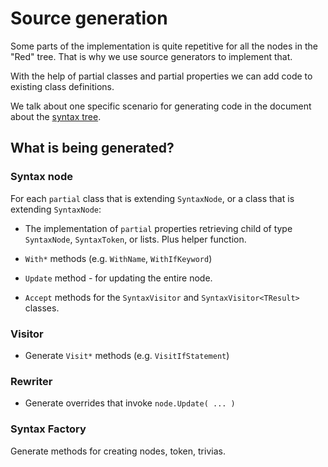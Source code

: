 # Source generation

Some parts of the implementation is quite repetitive for all the nodes in the "Red" tree. That is why we use source generators to implement that. 

With the help of partial classes and partial properties we can add code to existing class definitions.

We talk about one specific scenario for generating code in the document about the [syntax tree](syntax-tree.md).

## What is being generated?

### Syntax node

For each `partial` class that is extending `SyntaxNode`, or a class that is extending `SyntaxNode`:

* The implementation of `partial` properties retrieving child of type `SyntaxNode`, `SyntaxToken`, or lists. Plus helper function.

* `With*` methods (e.g. `WithName`, `WithIfKeyword`)

* `Update` method - for updating the entire node.

* `Accept` methods for the `SyntaxVisitor` and `SyntaxVisitor<TResult>` classes.


### Visitor

* Generate `Visit*` methods (e.g. `VisitIfStatement`)


### Rewriter

* Generate overrides that invoke `node.Update( ... )`


### Syntax Factory

Generate methods for creating nodes, token, trivias.